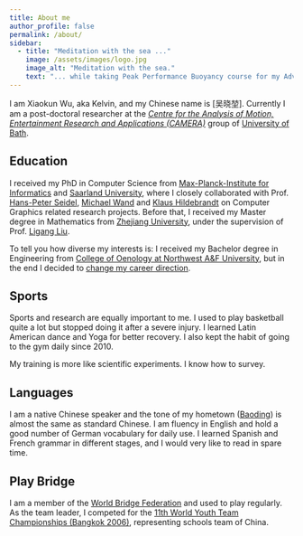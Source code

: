 ```yaml
---
title: About me
author_profile: false
permalink: /about/
sidebar:
  - title: "Meditation with the sea ..."
    image: /assets/images/logo.jpg
    image_alt: "Meditation with the sea."
    text: "... while taking Peak Performance Buoyancy course for my Advanced Open Water Diver certification."
---
```

I am Xiaokun Wu, aka Kelvin, and my Chinese name is [吴晓堃].
Currently I am a post-doctoral researcher at the [*Centre for the Analysis of Motion, Entertainment Research and Applications (CAMERA)*](https://www.camera.ac.uk/) group of [University of Bath](https://www.bath.ac.uk/).

## Education
I received my PhD in Computer Science from [Max-Planck-Institute for Informatics](https://www.mpi-inf.mpg.de/departments/computer-graphics/) and [Saarland University](https://www.uni-saarland.de/en/home.html), where I closely collaborated with Prof. [Hans-Peter Seidel](https://people.mpi-inf.mpg.de/~hpseidel/), [Michael Wand](http://www.staff.uni-mainz.de/wandm/) and [Klaus Hildebrandt](https://graphics.tudelft.nl/~klaus/) on Computer Graphics related research projects.
Before that, I received my Master degree in Mathematics from [Zhejiang University](http://www.zju.edu.cn/english/), under the supervision of Prof. [Ligang Liu](http://staff.ustc.edu.cn/~lgliu/).

To tell you how diverse my interests is: I received my Bachelor degree in Engineering from [College of Oenology at Northwest A&F University](http://wine.nwsuaf.edu.cn/), but in the end I decided to [change my career direction](/pages/about/why-not-wine).

## Sports
Sports and research are equally important to me. I used to play basketball quite a lot but stopped doing it after a severe injury.
I learned Latin American dance and Yoga for better recovery.
I also kept the habit of going to the gym daily since 2010.

My training is more like scientific experiments.
I know how to survey.

## Languages
I am a native Chinese speaker and the tone of my hometown ([Baoding](https://en.wikipedia.org/wiki/Baoding)) is almost the same as standard Chinese. I am fluency in English and hold a good number of German vocabulary for daily use.
I learned Spanish and French grammar in different stages, and I would very like to read in spare time.

## Play Bridge
I am a member of the [World Bridge Federation](http://www.worldbridge.org/) and used to play regularly.
As the team leader, I competed for the [11th World Youth Team Championships (Bangkok 2006)](http://www.worldbridge.org/people/person/?x?qryid=24297), representing schools team of China.
